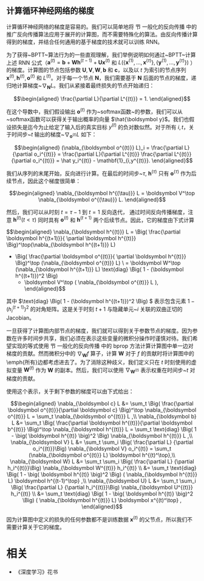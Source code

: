 

## 计算循环神经网络的梯度

计算循环神经网络的梯度是容易的。我们可以简单地将 节 一般化的反向传播 中的推广反向传播算法应用于展开的计算图，而不需要特殊化的算法。由反向传播计算得到的梯度，并结合任何通用的基于梯度的技术就可以训练 RNN。

为了获得~BPTT~算法行为的一些直观理解，我们举例说明如何通过~BPTT~计算上述 RNN 公式（$\boldsymbol{a}^{(t)}=\boldsymbol{b}+\boldsymbol{W} \boldsymbol{h}^{(t-1)}+\boldsymbol{U} \boldsymbol{x}^{(t)}$ 和 $L\left(\left\{\boldsymbol{x}^{(1)}, \ldots, \boldsymbol{x}^{(\tau)}\right\},\left\{\boldsymbol{y}^{(1)}, \ldots, \boldsymbol{y}^{(\tau)}\right\}\right)$ ）的梯度。计算图的节点包括参数 $\boldsymbol U,\boldsymbol V,\boldsymbol W, \boldsymbol b$ 和 $\boldsymbol c$，以及以 $t$ 为索引的节点序列 $\boldsymbol x^{(t)}, \boldsymbol h^{(t)},\boldsymbol o^{(t)}$ 和 $L^{(t)}$。对于每一个节点 $\boldsymbol N$，我们需要基于 $\boldsymbol N$ 后面的节点的梯度，递归地计算梯度~$\nabla_{\boldsymbol N} L$。我们从紧接着最终损失的节点开始递归：





$$\begin{aligned}
\frac{\partial L}{\partial L^{(t)}} = 1.
\end{aligned}$$



在这个导数中，我们假设输出 $\boldsymbol o^{(t)}$ 作为~softmax函数~的参数，我们可以从~softmax函数可以获得关于输出概率的向量 $\hat{\boldsymbol y}$。我们也假设损失是迄今为止给定了输入后的真实目标 $y^{(t)}$ 的负对数似然。对于所有 $i,t$，关于时间步~$t$ 输出的梯度~$\nabla_{\boldsymbol o^{(t)}} L$ 如下：



$$\begin{aligned}
 (\nabla_{\boldsymbol o^{(t)}} L)_i =  \frac{\partial L}{\partial o_i^{(t)}}
 =  \frac{\partial L}{\partial L^{(t)}}  \frac{\partial L^{(t)}}{\partial o_i^{(t)}}
 = \hat y_i^{(t)} - \mathbf{1}_{i,y^{(t)}}.
\end{aligned}$$



我们从序列的末尾开始，反向进行计算。在最后的时间步~$\tau$, $\boldsymbol h^{(\tau)}$ 只有 $\boldsymbol o^{(\tau)}$ 作为后续节点，因此这个梯度很简单：


$$\begin{aligned}
 \nabla_{\boldsymbol h^{(\tau)}} L = \boldsymbol V^\top \nabla_{\boldsymbol o^{(\tau)}} L.
\end{aligned}$$


然后，我们可以从时刻 $t=\tau-1$ 到 $t=1$ 反向迭代， 通过时间反向传播梯度，注意 $\boldsymbol h^{(t)}(t < \tau)$ 同时具有 $\boldsymbol o^{(t)}$ 和 $\boldsymbol h^{(t+1)}$ 两个后续节点。因此，它的梯度由下式计算


$$\begin{aligned}
  \nabla_{\boldsymbol h^{(t)}} L = \Big( \frac{\partial \boldsymbol h^{(t+1)}}{ \partial \boldsymbol h^{(t)}}  \Big)^\top(\nabla_{\boldsymbol h^{(t+1)}} L)
  + \Big( \frac{\partial \boldsymbol o^{(t)}}{ \partial \boldsymbol h^{(t)}}  \Big)^\top (\nabla_{\boldsymbol o^{(t)}} L) \\
  = \boldsymbol W^\top (\nabla_{\boldsymbol h^{(t+1)}} L) \text{diag} \Big( 1 - (\boldsymbol h^{(t+1)})^2 \Big)
    + \boldsymbol V^\top ( \nabla_{\boldsymbol o^{(t)}} L ),
\end{aligned}$$



其中 $\text{diag} \Big( 1 - (\boldsymbol h^{(t+1)})^2 \Big) $ 表示包含元素 $1 - (h_i^{(t+1)})^2$ 的对角矩阵。这是关于时刻 $t+1$ 与隐藏单元~$i$ 关联的双曲正切的 Jacobian。


一旦获得了计算图内部节点的梯度，我们就可以得到关于参数节点的梯度。因为参数在许多时间步共享，我们必须在表示这些变量的微积分操作时谨慎对待。我们希望实现的等式使用 节 一般化的反向传播 中的 bprop 方法计算计算图中单一边对梯度的贡献。然而微积分中的 $\nabla_{\boldsymbol W} f$ 算子，计算 $\boldsymbol W$ 对于 $f$ 的贡献时将计算图中的\emph{所有}边都考虑进去了。为了消除这种歧义，我们定义只在 $t$ 时刻使用的虚拟变量 $\boldsymbol W^{(t)}$ 作为 $\boldsymbol W$ 的副本。然后，我们可以使用 $\nabla_{\boldsymbol W^{(t)}}$ 表示权重在时间步~$t$ 对梯度的贡献。

使用这个表示，关于剩下参数的梯度可以由下式给出：



$$\begin{aligned}
 \nabla_{\boldsymbol c} L &=  \sum_t \Big( \frac{\partial \boldsymbol o^{(t)}}{\partial \boldsymbol c} \Big)^\top \nabla_{\boldsymbol o^{(t)}} L
 = \sum_t \nabla_{\boldsymbol o^{(t)}} L ,\\
 \nabla_{\boldsymbol b} L &= \sum_t \Big( \frac{\partial \boldsymbol h^{(t)}}{\partial \boldsymbol b^{(t)}} \Big)^\top \nabla_{\boldsymbol h^{(t)}} L
 = \sum_t \text{diag} \Big( 1 - \big( \boldsymbol h^{(t)} \big)^2 \Big)  \nabla_{\boldsymbol h^{(t)}} L  ,\\
 \nabla_{\boldsymbol V} L &= \sum_t \sum_i \Big( \frac{\partial L} {\partial o_i^{(t)}}\Big) \nabla_{\boldsymbol V} o_i^{(t)}
 = \sum_t (\nabla_{\boldsymbol o^{(t)}} L) \boldsymbol h^{(t)^\top},\\
 \nabla_{\boldsymbol W} L &= \sum_t \sum_i \Big( \frac{\partial L} {\partial h_i^{(t)}}\Big)
 \nabla_{\boldsymbol W^{(t)}} h_i^{(t)} \\
&= \sum_t \text{diag} \Big( 1 - \big( \boldsymbol h^{(t)} \big)^2 \Big) ( \nabla_{\boldsymbol h^{(t)}} L) \boldsymbol h^{(t-1)^\top} ,\\
 \nabla_{\boldsymbol U} L &= \sum_t \sum_i \Big( \frac{\partial L} {\partial h_i^{(t)}}\Big)
 \nabla_{\boldsymbol U^{(t)}} h_i^{(t)} \\
&= \sum_t \text{diag} \Big( 1 - \big( \boldsymbol h^{(t)} \big)^2 \Big) ( \nabla_{\boldsymbol h^{(t)}} L) \boldsymbol x^{(t)^\top} ,
\end{aligned}$$



因为计算图中定义的损失的任何参数都不是训练数据 $\boldsymbol x^{(t)}$ 的父节点，所以我们不需要计算关于它的梯度。



# 相关

- 《深度学习》花书
